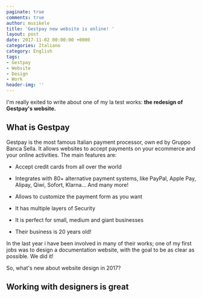 ```yaml
---
paginate: true
comments: true
author: musikele
title: 'Gestpay new website is online! '
layout: post
date: 2017-11-02 00:00:00 +0000
categories: Italiano
category: English
tags:
- Gestpay
- Website
- Design
- Work
header-img: ''
---
```

I'm really exited to write about one of my la test works: **the redesign of Gestpay's website.**

## What is Gestpay 

Gestpay is the most famous Italian payment processor, own ed by Gruppo Banca Sella. It allows websites to accept payments on your ecommerce and your online activities. The main features are:

* Accept credit cards from all over the world

* Integrates with 80+ alternative payment systems, like PayPal, Apple Pay, Alipay, Qiwi, Sofort, Klarna... And many more! 

* Allows to customize the payment form as you want 

* It has multiple layers of Security 

* It is perfect for small, medium and giant businesses

* Their business is 20 years old! 

In the last year i have been involved in many of their works; one of my first jobs was to design a documentation website, with the goal to be as clear as possible. We did it! 

So, what's new about website design in 2017? 

## Working with designers is great